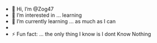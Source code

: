 - 👋 Hi, I’m @Zog47
- 👀 I’m interested in ... learning
- 🌱 I’m currently learning ... as much as I can
- 
- ⚡ Fun fact: ... the only thing I know is I dont Know Nothing          

<!---
Zog47/Zog47 is a ✨ special ✨ repository because its `README.md` (this file) appears on your GitHub profile.
You can click the Preview link to take a look at your changes.
--->

